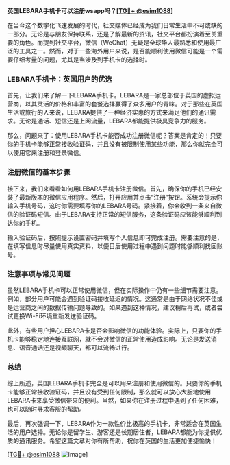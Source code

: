 **英国LEBARA手机卡可以注册wsapp吗？[[TG💪+ @esim1088](https://t.me/s/esim1088)]**

在当今这个数字化飞速发展的时代，社交媒体已经成为我们日常生活中不可或缺的一部分。无论是与朋友保持联系，还是了解最新的资讯，社交平台都扮演着至关重要的角色。而提到社交平台，微信（WeChat）无疑是全球华人最熟悉和使用最广泛的工具之一。然而，对于一些海外用户来说，是否能顺利使用微信可能是一个需要仔细考量的问题，尤其是当涉及到手机卡的选择时。

### LEBARA手机卡：英国用户的优选

首先，让我们来了解一下LEBARA手机卡。LEBARA是一家总部位于英国的虚拟运营商，以其灵活的价格和丰富的套餐选择赢得了众多用户的青睐。对于那些在英国生活或旅行的人来说，LEBARA提供了一种经济实惠的方式来满足他们的通讯需求。无论是通话、短信还是上网流量，LEBARA都能提供极具竞争力的服务。

那么，问题来了：使用LEBARA手机卡能否成功注册微信呢？答案是肯定的！只要你的手机卡能够正常接收验证码，并且没有被限制使用某些功能，那么你就完全可以使用它来注册和登录微信。

### 注册微信的基本步骤

接下来，我们来看看如何用LEBARA手机卡注册微信。首先，确保你的手机已经安装了最新版本的微信应用程序。然后，打开应用并点击“注册”按钮。系统会提示你输入手机号码，这时你需要填写你的LEBARA号码。紧接着，你会收到一条来自微信的验证码短信。由于LEBARA支持正常的短信服务，这条验证码应该能够顺利到达你的手机。

输入验证码后，按照提示设置密码并填写个人信息即可完成注册。需要注意的是，在填写信息时尽量使用真实资料，以便日后使用过程中遇到问题时能够顺利找回账号。

### 注意事项与常见问题

虽然LEBARA手机卡可以正常使用微信，但在实际操作中仍有一些细节需要注意。例如，部分用户可能会遇到验证码接收延迟的情况。这通常是由于网络状况不佳或是运营商之间的数据传输问题导致的。如果遇到这种情况，建议稍后再试，或者尝试更换Wi-Fi环境重新发送验证码。

此外，有些用户担心LEBARA卡是否会影响微信的功能体验。实际上，只要你的手机卡能够稳定地连接互联网，就不会对微信的正常使用造成影响。无论是发送消息、语音通话还是视频聊天，都可以流畅进行。

### 总结

综上所述，英国LEBARA手机卡完全是可以用来注册和使用微信的。只要你的手机卡能够正常接收验证码，并且没有受到任何限制，那么就可以放心大胆地使用LEBARA卡来享受微信带来的便利。当然，如果你在注册过程中遇到了任何困难，也可以随时寻求客服的帮助。

最后，再次强调一下，LEBARA作为一款性价比极高的手机卡，非常适合在英国生活的用户选择。无论你是留学生、游客还是长期居住者，LEBARA都能为你提供优质的通讯服务。希望这篇文章对你有所帮助，祝你在英国的生活更加便捷愉快！

[[TG💪+ @esim1088](https://t.me/s/esim1088) ![Image](https://i.postimg.cc/4NQfJmqS/Snipaste-2025-05-13-00-14-12.png)]